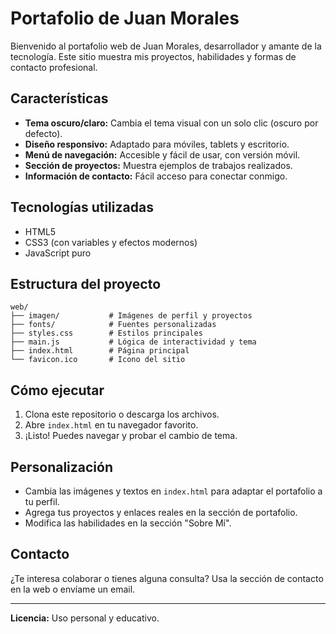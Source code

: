 # Portafolio de Juan Morales

Bienvenido al portafolio web de Juan Morales, desarrollador y amante de la tecnología. Este sitio muestra mis proyectos, habilidades y formas de contacto profesional.

## Características

- **Tema oscuro/claro:** Cambia el tema visual con un solo clic (oscuro por defecto).
- **Diseño responsivo:** Adaptado para móviles, tablets y escritorio.
- **Menú de navegación:** Accesible y fácil de usar, con versión móvil.
- **Sección de proyectos:** Muestra ejemplos de trabajos realizados.
- **Información de contacto:** Fácil acceso para conectar conmigo.

## Tecnologías utilizadas

- HTML5
- CSS3 (con variables y efectos modernos)
- JavaScript puro

## Estructura del proyecto

```
web/
├── imagen/           # Imágenes de perfil y proyectos
├── fonts/            # Fuentes personalizadas
├── styles.css        # Estilos principales
├── main.js           # Lógica de interactividad y tema
├── index.html        # Página principal
└── favicon.ico       # Icono del sitio
```

## Cómo ejecutar

1. Clona este repositorio o descarga los archivos.
2. Abre `index.html` en tu navegador favorito.
3. ¡Listo! Puedes navegar y probar el cambio de tema.

## Personalización

- Cambia las imágenes y textos en `index.html` para adaptar el portafolio a tu perfil.
- Agrega tus proyectos y enlaces reales en la sección de portafolio.
- Modifica las habilidades en la sección "Sobre Mí".

## Contacto

¿Te interesa colaborar o tienes alguna consulta? Usa la sección de contacto en la web o envíame un email.

---

**Licencia:** Uso personal y educativo.
